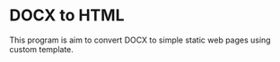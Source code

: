 # DOCX to HTML

This program is aim to convert DOCX to simple static web pages using custom template.
